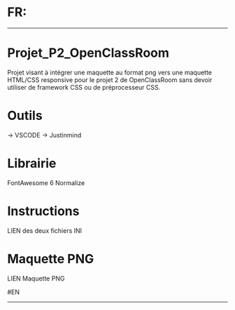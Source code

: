 # FR:
_____________________________________________________________________

# Projet_P2_OpenClassRoom
 Projet visant à intégrer une maquette au format png vers une maquette HTML/CSS responsive pour le projet 2 de OpenClassRoom sans devoir utiliser de framework CSS ou de préprocesseur CSS.

# Outils
-> VSCODE
-> Justinmind

# Librairie 
FontAwesome 6 
Normalize 

# Instructions
LIEN des deux fichiers INI 


# Maquette PNG 
LIEN Maquette PNG 


#EN
_____________________________________________________________________
